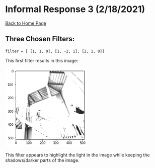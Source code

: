 # Informal Response 3 (2/18/2021)

[Back to Home Page](https://jeremy-swack.github.io/applied-machine-learning/)

## Three Chosen Filters:

```
filter = [ [1, 1, 0], [1, -2, 1], [2, 1, 0]]
```

This first filter results in this image:

![image_1](inf_resp_3_img_1.png)

This filter appears to highlight the light in the image while keeping the shadows/darker parts of the image.
